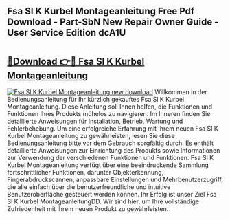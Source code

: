 ## Fsa Sl K Kurbel Montageanleitung Free Pdf Download - Part-SbN New Repair Owner Guide - User Service Edition dcA1U

# <h2><a href="http://df8g4u.blite.top/?on=Fsa+Sl+K+Kurbel+Montageanleitung">🔗Download 👉🔴 Fsa Sl K Kurbel Montageanleitung</a></h2>

[![Fsa Sl K Kurbel Montageanleitung new download](https://i.imgur.com/lujVjoI.png)](http://df8g4u.blite.top/?on=Fsa+Sl+K+Kurbel+Montageanleitung)
Willkommen in der Bedienungsanleitung für Ihr kürzlich gekauftes Fsa Sl K Kurbel Montageanleitung. Diese Anleitung soll Ihnen helfen, die Funktionen und Funktionen Ihres Produkts mühelos zu navigieren. Im Inneren finden Sie detaillierte Anweisungen für Installation, Betrieb, Wartung und Fehlerbehebung. Um eine erfolgreiche Erfahrung mit Ihrem neuen Fsa Sl K Kurbel Montageanleitung zu gewährleisten, lesen Sie diese Bedienungsanleitung bitte vor dem Gebrauch sorgfältig durch. Es enthält detaillierte Anweisungen zur Einrichtung des Produkts sowie Informationen zur Verwendung der verschiedenen Funktionen und Funktionen. Fsa Sl K Kurbel Montageanleitung verfügt über eine beeindruckende Sammlung fortschrittlicher Funktionen, darunter Objekterkennung, Fingerabdruckscannen, anpassbare Einstellungen und Mehrbenutzerzugriff, die alle einfach über die benutzerfreundliche und intuitive Benutzeroberfläche gesteuert werden können. Ihr Erfolg ist unser Ziel Fsa Sl K Kurbel MontageanleitungDD. Wir sind hier, um Ihre vollständige Zufriedenheit mit Ihrem neuen Produkt zu gewährleisten.
